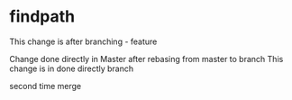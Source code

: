 # findpath
This change is after branching - feature


Change done directly in Master after rebasing from master to branch
This change is in done directly branch

second time merge

